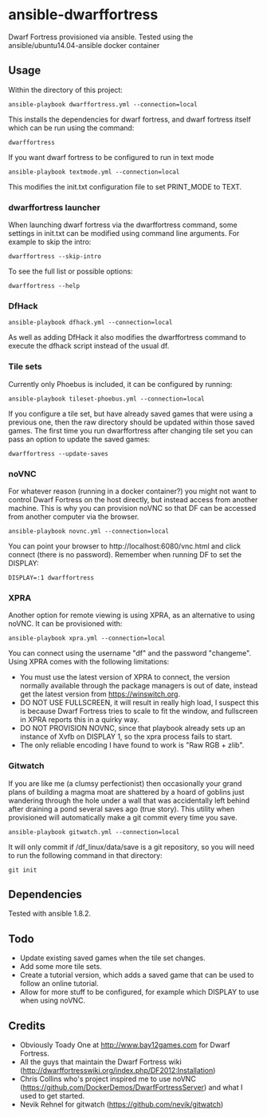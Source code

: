 ansible-dwarffortress
========================

Dwarf Fortress provisioned via ansible. Tested using the ansible/ubuntu14.04-ansible docker container

Usage
-----

Within the directory of this project:

    ansible-playbook dwarffortress.yml --connection=local

This installs the dependencies for dwarf fortress, and dwarf fortress itself which can be run using the command:

    dwarffortress

If you want dwarf fortress to be configured to run in text mode

    ansible-playbook textmode.yml --connection=local

This modifies the init.txt configuration file to set PRINT_MODE to TEXT.

### dwarffortress launcher ###

When launching dwarf fortress via the dwarffortress command, some settings in init.txt can be modified using command line arguments. For example to skip the intro:

    dwarffortress --skip-intro

To see the full list or possible options:

    dwarffortress --help

### DfHack ###

    ansible-playbook dfhack.yml --connection=local

As well as adding DfHack it also modifies the dwarffortress command to execute the dfhack script instead of the usual df.

### Tile sets ###

Currently only Phoebus is included, it can be configured by running:

    ansible-playbook tileset-phoebus.yml --connection=local

If you configure a tile set, but have already saved games that were using a previous one, then the raw directory should be updated within those saved games. The first time you run dwarffortress after changing tile set you can pass an option to update the saved games:

    dwarffortress --update-saves

### noVNC ###

For whatever reason (running in a docker container?) you might not want to control Dwarf Fortress on the host directly, but instead access from another machine. This is why you can provision noVNC so that DF can be accessed from another computer via the browser.

    ansible-playbook novnc.yml --connection=local

You can point your browser to http://localhost:6080/vnc.html and click connect (there is no password). Remember when running DF to set the DISPLAY:

    DISPLAY=:1 dwarffortress

### XPRA ###

Another option for remote viewing is using XPRA, as an alternative to using noVNC. It can be provisioned with:

    ansible-playbook xpra.yml --connection=local

You can connect using the username "df" and the password "changeme". Using XPRA comes with the following limitations:

* You must use the latest version of XPRA to connect, the version normally available through the package managers is out of date, instead get the latest version from https://winswitch.org.
* DO NOT USE FULLSCREEN, it will result in really high load, I suspect this is because Dwarf Fortress tries to scale to fit the window, and fullscreen in XPRA reports this in a quirky way.
* DO NOT PROVISION NOVNC, since that playbook already sets up an instance of Xvfb on DISPLAY 1, so the xpra process fails to start.
* The only reliable encoding I have found to work is "Raw RGB + zlib".

### Gitwatch ###

If you are like me (a clumsy perfectionist) then occasionally your grand plans of building a magma moat are shattered by a hoard of goblins just wandering through the hole under a wall that was accidentally left behind after draining a pond several saves ago (true story). This utility when provisioned will automatically make a git commit every time you save.

    ansible-playbook gitwatch.yml --connection=local

It will only commit if /df_linux/data/save is a git repository, so you will need to run the following command in that directory:

    git init

Dependencies
------------

Tested with ansible 1.8.2.

Todo
----

* Update existing saved games when the tile set changes.
* Add some more tile sets.
* Create a tutorial version, which adds a saved game that can be used to follow an online tutorial.
* Allow for more stuff to be configured, for example which DISPLAY to use when using noVNC.

Credits
-------

* Obviously Toady One at http://www.bay12games.com for Dwarf Fortress.
* All the guys that maintain the Dwarf Fortress wiki (http://dwarffortresswiki.org/index.php/DF2012:Installation)
* Chris Collins who's project inspired me to use noVNC (https://github.com/DockerDemos/DwarfFortressServer) and what I used to get started.
* Nevik Rehnel for gitwatch (https://github.com/nevik/gitwatch)